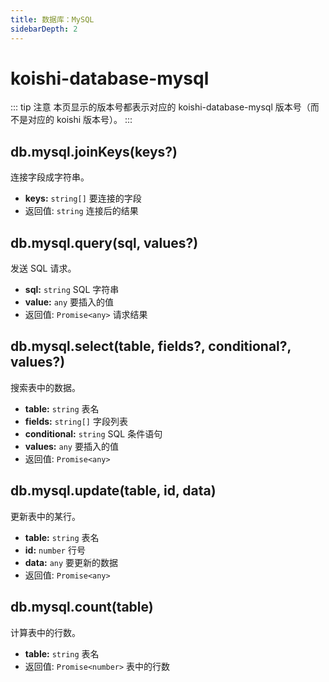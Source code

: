 ```yaml
---
title: 数据库：MySQL
sidebarDepth: 2
---
```


# koishi-database-mysql

::: tip 注意
本页显示的版本号都表示对应的 koishi-database-mysql 版本号（而不是对应的 koishi 版本号）。
:::

## db.mysql.joinKeys(keys?)

连接字段成字符串。

- **keys:** `string[]` 要连接的字段
- 返回值: `string` 连接后的结果

## db.mysql.query(sql, values?)

发送 SQL 请求。

- **sql:** `string` SQL 字符串
- **value:** `any` 要插入的值
- 返回值: `Promise<any>` 请求结果

## db.mysql.select(table, fields?, conditional?, values?)

搜索表中的数据。

- **table:** `string` 表名
- **fields:** `string[]` 字段列表
- **conditional:** `string` SQL 条件语句
- **values:** `any` 要插入的值
- 返回值: `Promise<any>`

## db.mysql.update(table, id, data)

更新表中的某行。

- **table:** `string` 表名
- **id:** `number` 行号
- **data:** `any` 要更新的数据
- 返回值: `Promise<any>`

## db.mysql.count(table)

计算表中的行数。

- **table:** `string` 表名
- 返回值: `Promise<number>` 表中的行数
